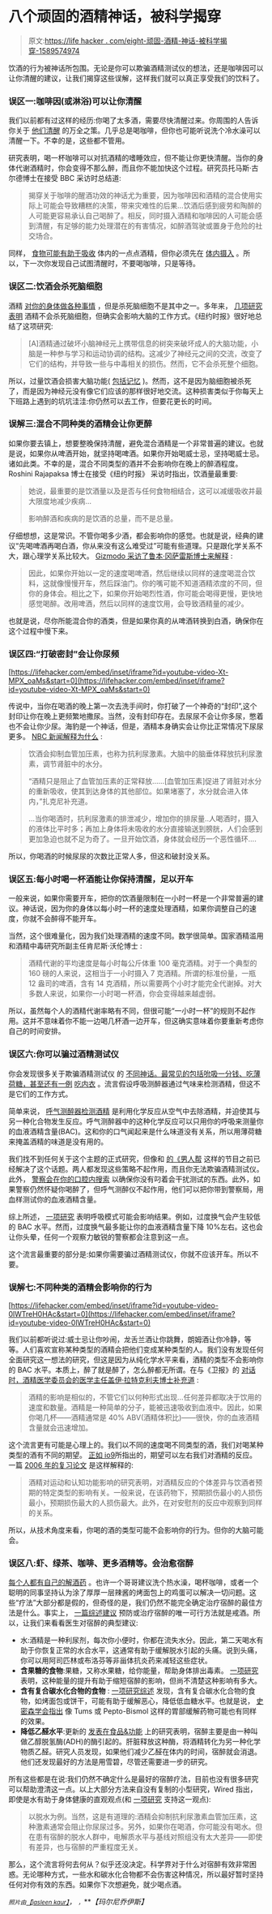 # 八个顽固的酒精神话，被科学揭穿

> 原文:[https://life hacker . com/eight-顽固-酒精-神话-被科学揭穿-1589574974](https://lifehacker.com/eight-stubborn-alcohol-myths-debunked-by-science-1589574974)

饮酒的行为被神话所包围。无论是你可以欺骗酒精测试仪的想法，还是咖啡因可以让你清醒的建议，让我们揭穿这些误解，这样我们就可以真正享受我们的饮料了。

### 误区一:咖啡因(或淋浴)可以让你清醒

我们以前都有过这样的经历:你喝了太多酒，需要尽快清醒过来。你周围的人告诉你关于 [他们清醒](http://www.wikihow.com/Sober-Up-Fast) 的万全之策。几乎总是喝咖啡，但你也可能听说洗个冷水澡可以清醒一下。不幸的是，这些都不管用。

研究表明，喝一杯咖啡可以对抗酒精的嗜睡效应，但不能让你更快清醒。当你的身体代谢酒精时，你会变得不那么醉，而且你不能加快这个过程。研究员托马斯·古尔德博士在接受 BBC 采访时总结道:

> 揭穿关于咖啡的醒酒功效的神话尤为重要，因为咖啡因和酒精的混合使用实际上可能会导致糟糕的决策，带来灾难性的后果...饮酒后感到疲劳和陶醉的人可能更容易承认自己喝醉了。相反，同时摄入酒精和咖啡因的人可能会感到清醒，有足够的能力处理潜在的有害情况，如醉酒驾驶或置身于危险的社交场合。

同样， [食物可能有助于吸收](http://www.everydayhealth.com/healthy-living-pictures/big-boozy-myths-about-drinking.aspx#/slide-4) 体内的一点点酒精，但你必须先在 [体内摄入](http://www.hcs.calpoly.edu/content/pulse/booze-truths) 。所以，下一次你发现自己试图清醒时，不要喝咖啡，只是等待。

### 误区二:饮酒会杀死脑细胞

酒精 [对你的身体做各种事情](http://lifehacker.com/what-alcohol-actually-does-to-your-brain-and-body-5684996) ，但是杀死脑细胞不是其中之一。多年来， [几项研究](http://www.nature.com/scientificamericanmind/journal/v23/n2/full/scientificamericanmind0512-10c.html) [表明](http://pubs.niaaa.nih.gov/publications/arh25-4/299-306.htm) 酒精不会杀死脑细胞，但确实会影响大脑的工作方式。《纽约时报》很好地总结了这项研究:

> [A]酒精通过破坏小脑神经元上携带信息的树突来破坏成人的大脑功能，小脑是一种参与学习和运动协调的结构。这减少了神经元之间的交流，改变了它们的结构，并导致一些与中毒相关的损伤。然而，它不会杀死整个细胞。

所以，过量饮酒会损害大脑功能( [包括记忆](http://www.sciencedirect.com/science/article/pii/0006899390905964) )。然而，这不是因为脑细胞被杀死了，而是因为神经元没有像它们应该的那样很好地交流。这种损害类似于你每天上下班路上遇到的坑坑洼洼:你仍然可以去工作，但要花更长的时间。

### 误解三:混合不同种类的酒精会让你更醉

如果你要去镇上，想要整晚保持清醒，避免混合酒精是一个非常普遍的建议。也就是说，如果你从啤酒开始，就坚持喝啤酒。如果你开始喝威士忌，坚持喝威士忌。诸如此类。不幸的是，混合不同类型的酒并不会影响你在晚上的醉酒程度。Roshini Rajapaksa 博士在接受《纽约时报》 采访时指出，饮酒量最重要:

> 她说，最重要的是饮酒量以及是否与任何食物相结合，这可以减缓吸收并最大限度地减少疾病...
> 
> 影响醉酒和疾病的是饮酒的总量，而不是总量。

仔细想想，这是常识。不管你喝多少酒，都会影响你的感觉。也就是说，经典的建议“先喝啤酒再喝白酒，你从来没有这么难受过”可能有些道理。只是跟化学关系不大，跟心理学关系比较大。 [Gizmodo 采访了鲁本·冈萨雷斯博士来解释](http://gizmodo.com/booze-legends-debunking-the-myths-every-drinker-believ-5889786) :

> 因此，如果你开始以一定的速度喝啤酒，然后继续以同样的速度喝混合饮料，这就像慢慢开车，然后踩油门。你的嘴可能不知道酒精浓度的不同，但你的身体会。相比之下，如果你开始喝烈性酒，你可能会喝得更慢，更快地感觉喝醉。改用啤酒，然后以同样的速度饮用，会导致酒精量的减少。

也就是说，尽你所能混合你的酒类，但是如果你真的从啤酒转换到白酒，确保你在这个过程中慢下来。

### 误区四:“打破密封”会让你尿频

 [https://lifehacker.com/embed/inset/iframe?id=youtube-video-Xt-MPX_oaMs&start=0](https://lifehacker.com/embed/inset/iframe?id=youtube-video-Xt-MPX_oaMs&start=0) 

传说中，当你在喝酒的晚上第一次去洗手间时，你打破了一个神奇的“封印”,这个封印让你在晚上更频繁地撒尿。当然，没有封印存在。去尿尿不会让你多尿，憋着也不会让你少尿。海豹是一个神话，但是，酒精本身确实会让你比正常情况下尿尿更多。 [NBC 新闻解释为什么](http://www.nbcnews.com/health/body-odd/happy-hour-urban-myth-breaking-seal-real-thing-f1B8030890) :

> 饮酒会抑制血管加压素，也称为抗利尿激素。大脑中的脑垂体释放抗利尿激素，调节肾脏中的水分。
> 
> “酒精只是阻止了血管加压素的正常释放……[血管加压素]促进了肾脏对水分的重新吸收，使其到达身体的其他部位。如果堵塞了，水分就会进入体内，”扎克尼补充道。
> 
> ...当你喝酒时，抗利尿激素的排泄减少，增加你的排尿量..人喝酒时，摄入的液体比平时多；再加上身体将未吸收的水分直接输送到膀胱，人们会感到更加急迫也就不足为奇了。一旦开始饮酒，身体就会经历一个恶性循环....

所以，你喝酒的时候尿尿的次数比正常人多，但这和破封没关系。

### 误区五:每小时喝一杯酒能让你保持清醒，足以开车

一般来说，如果你需要开车，把你的饮酒量限制在一小时一杯是一个非常普遍的建议。神话说，因为你的身体以每小时一杯的速度处理酒精，如果你调整自己的速度，你就不会醉得不能开车。

当然，这个很难量化，因为我们处理酒精的速度不同。数学很简单。国家酒精滥用和酒精中毒研究所副主任肯尼斯·沃伦博士 :

> 酒精代谢的平均速度是每小时每公斤体重 100 毫克酒精。对于一个典型的 160 磅的人来说，这相当于一小时摄入 7 克酒精。所谓的标准份量，一瓶 12 盎司的啤酒，含有 14 克酒精，所以需要两个小时才能完全代谢掉。对大多数人来说，如果你一小时喝一杯酒，你会变得越来越虚弱。

所以，虽然每个人的酒精代谢率略有不同，但很可能“一小时一杯”的规则不起作用。这并不意味着你不能一边喝几杯酒一边开车，但这确实意味着你要重新考虑你自己的时间安排。

### 误区六:你可以骗过酒精测试仪

你会发现很多关于欺骗酒精测试仪 的 [不同神话。最常见的包括吮吸一分钱、吃薄荷糖，甚至还有一例](http://www.snopes.com/autos/law/breath.asp) [吃内衣](http://www.turnto10.com/story/25710492/stupid-criminal-flushing-the-evidence) 。流言假设呼吸测醉器通过气味来检测酒精，但这不是它们的工作方式。

简单来说， [呼气测醉器检测酒精](http://electronics.howstuffworks.com/gadgets/automotive/breathalyzer3.htm) 是利用化学反应从空气中去除酒精，并迫使其与另一种化合物发生反应。呼气测醉器中的这种化学反应可以只用你的呼吸来测量你的血液酒精含量(BAC)。这和你的口气闻起来是什么味道没有关系，所以用薄荷糖来掩盖酒精的味道是没有用的。

我们找不到任何关于这个主题的正式研究，但像和 [的《男人帮](http://en.wikipedia.org/wiki/Manswers) 这样的节目之前已经解决了这个话题。两人都发现这些策略不起作用，而且你无法欺骗酒精测试仪。此外， [警察会在你的口腔内搜索](http://blog.seattlepi.com/seattle911/2009/02/16/is-it-possible-to-beat-a-breathalyzer-by-sucking-on-a-penny-2/) 以确保你没有叼着会干扰测试的东西。此外，如果警察仍然怀疑你喝醉了，但呼气测醉仪不起作用，他们可以把你带到警察局，用血样测试你的血液酒精含量。

综上所述， [一项研究](http://www.ncbi.nlm.nih.gov/pubmed/2299852) 表明呼吸模式可能会影响结果。例如，过度换气会产生较低的 BAC 水平。然而，过度换气最多能让你的血液酒精含量下降 10%左右。这也会让你头晕，任何一个观察力敏锐的警察都会注意到这一点。

这个流言最重要的部分是:如果你需要骗过酒精测试仪，你就不应该开车。所以不要。

### 误解七:不同种类的酒精会影响你的行为

 [https://lifehacker.com/embed/inset/iframe?id=youtube-video-0lWTreH0HAc&start=0](https://lifehacker.com/embed/inset/iframe?id=youtube-video-0lWTreH0HAc&start=0) 

我们以前都听说过:威士忌让你吵闹，龙舌兰酒让你跳舞，朗姆酒让你冷静，等等。人们喜欢宣称某种类型的酒精会把他们变成某种类型的人。我们没有发现任何全面研究这一想法的研究，但这是因为从纯化学水平来看，酒精的类型不会影响你的 BAC 水平。本质上，醉了就是醉了，怎么醉都无所谓。在与《卫报》的 [对话时，酒精医学委员会的医学主任盖伊·拉特克利夫博士补充道](http://www.theguardian.com/lifeandstyle/2006/dec/12/foodanddrink.healthandwellbeing) :

> 酒精的影响是相似的，不管它们以何种形式出现...任何差异都取决于饮用的速度和数量。酒精是一种简单的分子，能被迅速吸收到血液中。因此，如果你喝几杯——酒精通常是 40% ABV(酒精体积比)——很快，你的血液酒精含量就会迅速增加。

这个流言更有可能是心理上的。我们以不同的速度喝不同类型的酒，我们对喝某种类型的酒有不同的期望。 [正如 io9](http://io9.com/do-different-kinds-of-alcohol-get-you-different-kinds-o-482710477)所指出的，期望可以左右我们对酒精的反应。一篇 [2006 年的复习论文](http://www.ncbi.nlm.nih.gov/pmc/articles/PMC1403295/#R43) 是这样解释的:

> 酒精对运动和认知功能影响的研究表明，对酒精反应的个体差异与饮酒者预期的特定类型的影响有关。一般来说，在该药物下，预期损伤最小的人损伤最小，预期损伤最大的人损伤最大。此外，在对安慰剂的反应中观察到同样的关系。

所以，从技术角度来看，你喝的酒的类型可能不会影响你的行为。但你的大脑可能会。

### 误区八:虾、绿茶、咖啡、更多酒精等。会治愈宿醉

[每个人都有自己的解酒药](https://www.google.com/webhp?sourceid=chrome-instant&ion=1&espv=2&es_th=1&ie=UTF-8#q=hangover+cure) 。也许一个哥哥建议洗个热水澡，喝杯咖啡，或者一个聪明的同事坚持认为涂了厚厚一层辣酱的烤面包上的鸡蛋可以解决一切问题。这些“疗法”大部分都是假的，但奇怪的是，我们仍然不能完全确定治疗宿醉的最佳方法是什么。事实上， [一篇综述建议](http://www.ncbi.nlm.nih.gov/pmc/articles/PMC1322250/) 预防或治疗宿醉的唯一可行方法就是戒酒。所以，让我们来看看医生对宿醉的典型建议:

*   水:酒精是一种利尿剂，每次你小便时，你都在流失水分。因此，第二天喝水有助于你恢复正常的水合水平，这通常有助于缓解脱水引起的头痛。说到头痛，你可以用阿司匹林或布洛芬等非甾体抗炎药来减轻这些症状。
*   **含果糖的食物**:果糖，又称水果糖，给你能量，帮助身体排出毒素。 [一项研究](http://onlinelibrary.wiley.com/doi/10.1111/j.1600-0773.1976.tb03113.x/abstract) 表明，这种能量的提升有助于缩短宿醉的影响，但尚不清楚这种影响有多大。
*   **含有复合碳水化合物的食物** : [一项研究综述](http://pubs.niaaa.nih.gov/publications/arh22-1/54-60.pdf) 发现，含有复合碳水化合物的食物，如烤面包或饼干，可能有助于缓解恶心，降低低血糖水平。也就是说， [史密森学会指出](http://www.smithsonianmag.com/science-nature/your-complete-guide-to-the-science-of-hangovers-180948074/?no-ist) 像 Tums 或 Pepto-Bismol 这样的胃部缓解药物可能也有同样的效果。
*   **降低乙醛水平**:更新的 [发表在食品&功能](http://pubs.rsc.org/en/Content/ArticleLanding/2014/FO/c3fo60282f#!divAbstract) 上的研究表明，宿醉主要是由一种叫做乙醇脱氢酶(ADH)的酶引起的。肝脏释放这种酶，将酒精转化为另一种化学物质乙醛。研究人员发现，如果他们减少乙醛在体内的时间，宿醉就会消退。他们还发现最好的方法是用雪碧，尽管还需要进一步的研究。

所有这些都是在说:我们仍然不确定什么是最好的宿醉疗法，目前也没有很多研究可以帮助澄清这一点。以上大部分方法来自没有复制的小型研究，Wired 指出，即使是水有助于身体健康的直观观点(和 [一项研究](http://www.eurekaselect.com/94052/article) 支持这一观点):

> 以脱水为例。当然，这是有道理的:酒精会抑制抗利尿激素血管加压素，这种激素通常会阻止你尿尿过多。另外，如果你在喝酒，你可能没有喝水。但在患有宿醉的脱水人群中，电解质水平与基线对照组没有太大差异——即使有差异，也与宿醉的严重程度无关。

那么，这个流言将何去何从？似乎还没决定。科学界对于什么对宿醉有效非常困惑。无论哪种方式，一些水和碳水化合物都不会伤害这种情况，所以最好暂时坚持任何对你有效的东西。如果你下次想避免，就少喝点酒。

<small>*照片由*</small>[<small>*【jasleen kaur】*</small>](https://www.flickr.com/photos/jasleen_kaur/4476820247/in/photolist-7PASFZ-a5KgQf-7TsLa4-dkwVr7-SWnP-PX45y-d6c5a-5yC33Q-7B3a8v-39vuYd-brNZn-51kvCz-8GAQus-51LrPC-hkJPqt-7QdpRP-4Yr5SM-4Yr5bZ-51pHdS-LzbyT-fKA6Kq-4wJX7V-4bJPza-dmWPr1-bZudRJ-28cbS-bJHFwF-dWRPKy-4oiMrb-51dUon-6X64cW-8YPhNx-x1UYE-6an9fd-bAMX-8w78P3-x79RW-6j751D-6eXSCu-jXdPte-a93yAe-csPR9W-4WEBaQ-EqXNQ-7gdwG9-diX6z8-8d5a53-2bPRJo-jHpUrc-59Gk9R)*， *<small>*，*</small>***【玛尔尼乔伊斯】*